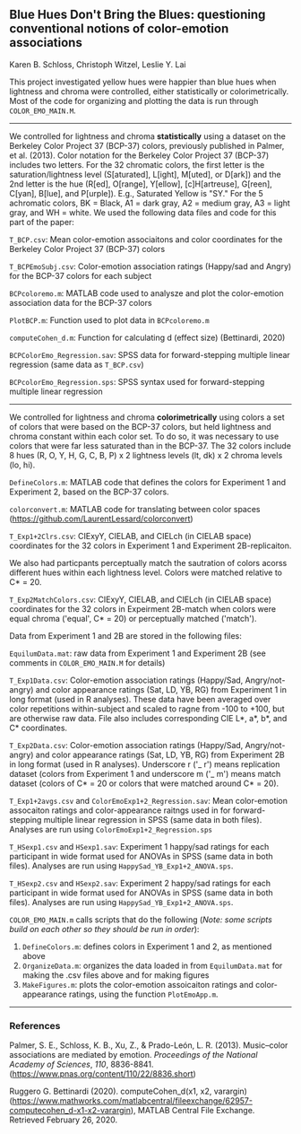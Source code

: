 ## Blue Hues Don't Bring the Blues: questioning conventional notions of color-emotion associations
Karen B. Schloss, Christoph Witzel, Leslie Y. Lai

This project investigated yellow hues were happier than blue hues when lightness and chroma were controlled, either statistically or colorimetrically. Most of the code for organizing and plotting the data is run through `COLOR_EMO_MAIN.M`.

--- 

We controlled for lightness and chroma **statistically** using a dataset on the Berkeley Color Project 37 (BCP-37) colors, previously published in Palmer, et al. (2013). Color notation for the Berkeley Color Project 37 (BCP-37) includes two letters. For the 32 chromatic colors, the first letter is the saturation/lightness level (S[aturated], L[ight], M[uted], or D[ark]) and the 2nd letter is the hue (R[ed], O[range], Y[ellow], [c]H[artreuse], G[reen], C[yan], B[lue], and P[urple]). E.g., Saturated Yellow is "SY." For the 5 achromatic colors, BK = Black, A1 = dark gray, A2 = medium gray, A3 = light gray, and WH = white. We used the following data files and code for this part of the paper:
            
`T_BCP.csv`: Mean color-emotion associaitons and color coordinates for the Berkeley Color Project 37 (BCP-37) colors

`T_BCPEmoSubj.csv`: Color-emotion association ratings (Happy/sad and Angry) for the BCP-37 colors for each subject

`BCPcoloremo.m`: MATLAB code used to analysze and plot the color-emotion association data for the BCP-37 colors

`PlotBCP.m`: Function used to plot data in `BCPcoloremo.m` 

`computeCohen_d.m`: Function for calculating d (effect size)  (Bettinardi, 2020)

`BCPColorEmo_Regression.sav`: SPSS data for forward-stepping multiple linear regression (same data as `T_BCP.csv`)

`BCPcolorEmo_Regression.sps`: SPSS syntax used for forward-stepping multiple linear regression 

--- 

We controlled for lightness and chroma **colorimetrically** using colors a set of colors that were based on the BCP-37 colors, but held lightness and chroma constant within each color set. To do so, it was necessary to use colors that were far less saturated than in the BCP-37. The 32 colors include 8 hues (R, O, Y, H, G, C, B, P) x 2 lightness levels (lt, dk) x 2 chroma levels (lo, hi).

`DefineColors.m`: MATLAB code that defines the colors for Experiment 1 and Experiment 2,  based on the BCP-37 colors.

`colorconvert.m`: MATLAB code for translating between color spaces (https://github.com/LaurentLessard/colorconvert)

`T_Exp1+2Clrs.csv`: CIExyY, CIELAB, and CIELch (in CIELAB space) coordinates for the 32 colors in Experiment 1 and Experiment 2B-replicaiton. 

We also had particpants perceptually match the sautration of colors acorss different hues within each lightness level. Colors were matched relative to C* = 20. 

`T_Exp2MatchColors.csv`: CIExyY, CIELAB, and CIELch (in CIELAB space) coordinates for the 32 colors in Expeirment 2B-match when colors were equal chroma ('equal', C* = 20) or perceptually matched ('match'). 

Data from Experiment 1 and 2B are stored in the following files:

`EquilumData.mat`: raw data from Experiment 1 and Experiment 2B (see comments in `COLOR_EMO_MAIN.M` for details)

`T_Exp1Data.csv`: Color-emotion association ratings (Happy/Sad, Angry/not-angry) and color appearance ratings (Sat, LD, YB, RG) from Experiment 1 in long format (used in R analyses). These data have been averaged over color repetitions within-subject and scaled to ragne from -100 to +100, but are otherwise raw data. File also includes corresponding CIE L*, a*, b*, and C* coordinates. 

`T_Exp2Data.csv`: Color-emotion association ratings (Happy/Sad, Angry/not-angry) and color appearance ratings (Sat, LD, YB, RG) from Experiment 2B in long format (used in R analyses). Underscore r ('_ r') means replication dataset (colors from Experiment 1 and underscore m ('_ m') means match dataset (colors of C* = 20 or colors that were matched around C* = 20). 

`T_Exp1+2avgs.csv` and `ColorEmoExp1+2_Regression.sav`: Mean color-emotion assocaiton ratings and color-appearance raitngs used in for forward-stepping multiple linear regression in SPSS (same data in both files). Analyses are run using `ColorEmoExp1+2_Regression.sps`

`T_HSexp1.csv` and `HSexp1.sav`: Experiment 1 happy/sad ratings for each participant in wide format used for ANOVAs in SPSS (same data in both files). Analyses are run using `HappySad_YB_Exp1+2_ANOVA.sps`. 

`T_HSexp2.csv` and `HSexp2.sav`: Experiment 2 happy/sad ratings for each participant in wide format used for ANOVAs in SPSS (same data in both files). Analyses are run using `HappySad_YB_Exp1+2_ANOVA.sps`.

`COLOR_EMO_MAIN.m` calls scripts that do the following (_Note: some scripts build on each other so they should be run in order_):

1. `DefineColors.m`: defines colors in Experiment 1 and 2, as mentioned above
2. `OrganizeData.m`: organizes the data loaded in from `EquilumData.mat` for making the .csv files above and for making figures
3. `MakeFigures.m`: plots the color-emotion assoicaiton ratings and color-appearance ratings, using the function `PlotEmoApp.m`.



---

### References
Palmer, S. E., Schloss, K. B., Xu, Z., & Prado-León, L. R. (2013). Music–color associations are mediated by emotion. _Proceedings of the National Academy of Sciences_, _110_, 8836-8841. (https://www.pnas.org/content/110/22/8836.short)

Ruggero G. Bettinardi (2020). computeCohen_d(x1, x2, varargin) (https://www.mathworks.com/matlabcentral/fileexchange/62957-computecohen_d-x1-x2-varargin), MATLAB Central File Exchange. Retrieved February 26, 2020.

